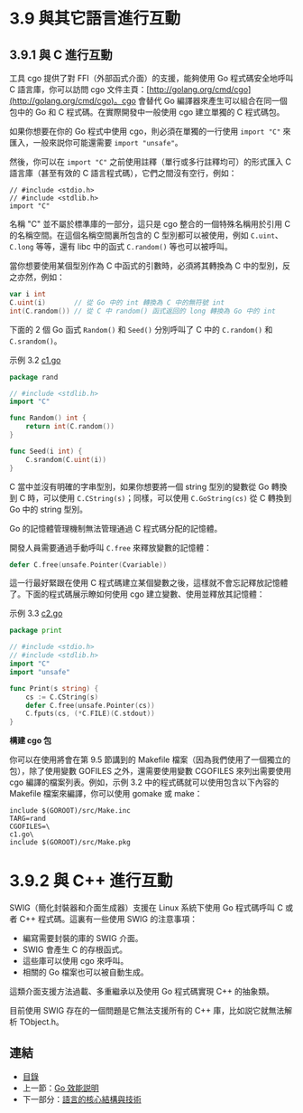 # 3.9 與其它語言進行互動

## 3.9.1 與 C 進行互動

工具 cgo 提供了對 FFI（外部函式介面）的支援，能夠使用 Go 程式碼安全地呼叫 C 語言庫，你可以訪問 cgo 文件主頁：[http://golang.org/cmd/cgo](http://golang.org/cmd/cgo)。cgo 會替代 Go 編譯器來產生可以組合在同一個包中的 Go 和 C 程式碼。在實際開發中一般使用 cgo 建立單獨的 C 程式碼包。

如果你想要在你的 Go 程式中使用 cgo，則必須在單獨的一行使用 `import "C"` 來匯入，一般來説你可能還需要 `import "unsafe"`。

然後，你可以在 `import "C"` 之前使用註釋（單行或多行註釋均可）的形式匯入 C 語言庫（甚至有效的 C 語言程式碼），它們之間沒有空行，例如：

	// #include <stdio.h>
	// #include <stdlib.h>
	import "C"

名稱 "C" 並不屬於標準庫的一部分，這只是 cgo 整合的一個特殊名稱用於引用 C 的名稱空間。在這個名稱空間裏所包含的 C 型別都可以被使用，例如 `C.uint`、`C.long` 等等，還有 libc 中的函式 `C.random()` 等也可以被呼叫。

當你想要使用某個型別作為 C 中函式的引數時，必須將其轉換為 C 中的型別，反之亦然，例如：

```go
var i int
C.uint(i) 		// 從 Go 中的 int 轉換為 C 中的無符號 int
int(C.random()) // 從 C 中 random() 函式返回的 long 轉換為 Go 中的 int
```

下面的 2 個 Go 函式 `Random()` 和 `Seed()` 分別呼叫了 C 中的 `C.random()` 和 `C.srandom()`。

示例 3.2 [c1.go](examples/chapter_3/CandGo/c1.go)

```go
package rand

// #include <stdlib.h>
import "C"

func Random() int {
	return int(C.random())
}

func Seed(i int) {
	C.srandom(C.uint(i))
}
```

C 當中並沒有明確的字串型別，如果你想要將一個 string 型別的變數從 Go 轉換到 C 時，可以使用 `C.CString(s)`；同樣，可以使用 `C.GoString(cs)` 從 C 轉換到 Go 中的 string 型別。

Go 的記憶體管理機制無法管理通過 C 程式碼分配的記憶體。

開發人員需要通過手動呼叫 `C.free` 來釋放變數的記憶體：

```go
defer C.free(unsafe.Pointer(Cvariable))
```

這一行最好緊跟在使用 C 程式碼建立某個變數之後，這樣就不會忘記釋放記憶體了。下面的程式碼展示瞭如何使用 cgo 建立變數、使用並釋放其記憶體：

示例 3.3 [c2.go](examples/chapter_3/CandGo/c2.go)

```go
package print

// #include <stdio.h>
// #include <stdlib.h>
import "C"
import "unsafe"

func Print(s string) {
	cs := C.CString(s)
	defer C.free(unsafe.Pointer(cs))
	C.fputs(cs, (*C.FILE)(C.stdout))
}
```

**構建 cgo 包**

你可以在使用將會在第 9.5 節講到的 Makefile 檔案（因為我們使用了一個獨立的包），除了使用變數 GOFILES 之外，還需要使用變數 CGOFILES 來列出需要使用 cgo 編譯的檔案列表。例如，示例 3.2 中的程式碼就可以使用包含以下內容的 Makefile 檔案來編譯，你可以使用 gomake 或 make：

	include $(GOROOT)/src/Make.inc
	TARG=rand
	CGOFILES=\
	c1.go\
	include $(GOROOT)/src/Make.pkg

# 3.9.2 與 C++ 進行互動

SWIG（簡化封裝器和介面生成器）支援在 Linux 系統下使用 Go 程式碼呼叫 C 或者 C++ 程式碼。這裏有一些使用 SWIG 的注意事項：

- 編寫需要封裝的庫的 SWIG 介面。
- SWIG 會產生 C 的存根函式。
- 這些庫可以使用 cgo 來呼叫。
- 相關的 Go 檔案也可以被自動生成。

這類介面支援方法過載、多重繼承以及使用 Go 程式碼實現 C++ 的抽象類。

目前使用 SWIG 存在的一個問題是它無法支援所有的 C++ 庫，比如説它就無法解析 TObject.h。

## 連結

- [目錄](directory.md)
- 上一節：[Go 效能説明](03.8.md)
- 下一部分：[語言的核心結構與技術](04.1.md)